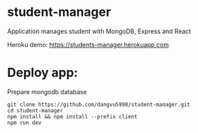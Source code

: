 # student-manager
Application manages student with MongoDB, Express and React

Heroku demo: https://students-manager.herokuapp.com

# Deploy app:
Prepare mongodb database 
```
git clone https://github.com/dangvu5998/student-manager.git
cd student-manager
npm install && npm install --prefix client
npm run dev
```

